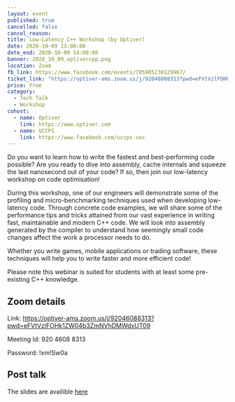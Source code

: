 ```yaml
---
layout: event
published: true
cancelled: false
cancel_reason:
title: Low-Latency C++ Workshop (by Optiver)
date: 2020-10-09 13:00:00
date_end: 2020-10-09 14:00:00
banner: 2020_10_09_optivercpp.png
location: Zoom
fb_link: https://www.facebook.com/events/705985230129967/
ticket_link: "https://optiver-ams.zoom.us/j/92046088313?pwd=eFVtVzlFOHk1ZW04b3ZmNVhDMWdxUT09"
price: Free
category:
  - Tech Talk
  - Workshop
cohost:
  - name: Optiver
    link: https://www.optiver.com
  - name: UCCPS
    link: https://www.facebook.com/uccps.soc
---
```


Do you want to learn how to write the fastest and best-performing code possible? Are you ready to dive into assembly, cache internals and squeeze the last nanosecond out of your code? If so, then join our low-latency workshop on code optimisation!

During this workshop, one of our engineers will demonstrate some of the profiling and micro-benchmarking techniques used when developing low-latency code. Through concrete code examples, we will share some of the performance tips and tricks attained from our vast experience in writing fast, maintainable and modern C++ code. We will look into assembly generated by the compiler to understand how seemingly small code changes affect the work a processor needs to do.

Whether you write games, mobile applications or trading software, these techniques will help you to write faster and more efficient code!

Please note this webinar is suited for students with at least some pre-existing C++ knowledge.

## Zoom details

Link: [ https://optiver-ams.zoom.us/j/92046088313?pwd=eFVtVzlFOHk1ZW04b3ZmNVhDMWdxUT09 ](https://optiver-ams.zoom.us/j/92046088313?pwd=eFVtVzlFOHk1ZW04b3ZmNVhDMWdxUT09)

Meeting Id: 920 4608 8313

Password: !xm!Sw0a

## Post talk

The slides are availible [here](/assets/files/2020_10_09_low_latency_slides.pdf)
